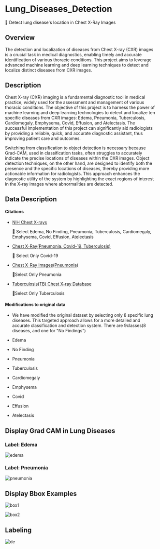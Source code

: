 # Lung_Diseases_Detection

📌 Detect lung disease's location in Chest X-Ray Images

## Overview
The detection and localization of diseases from Chest X-ray (CXR) images is a crucial task in medical diagnostics, enabling timely and accurate identification of various thoracic conditions. This project aims to leverage advanced machine learning and deep learning techniques to detect and localize distinct diseases from CXR images.

## Description
Chest X-ray (CXR) imaging is a fundamental diagnostic tool in medical practice, widely used for the assessment and management of various thoracic conditions. The objective of this project is to harness the power of machine learning and deep learning technologies to detect and localize ten specific diseases from CXR images: Edema, Pneumonia, Tuberculosis, Cardiomegaly, Emphysema, Covid, Effusion, and Atelectasis. The successful implementation of this project can significantly aid radiologists by providing a reliable, quick, and accurate diagnostic assistant, thus improving patient care and outcomes.

Switching from classification to object detection is necessary because Grad-CAM, used in classification tasks, often struggles to accurately indicate the precise locations of diseases within the CXR images. Object detection techniques, on the other hand, are designed to identify both the presence and the specific locations of diseases, thereby providing more actionable information for radiologists. This approach enhances the diagnostic utility of the system by highlighting the exact regions of interest in the X-ray images where abnormalities are detected.

## Data Description
#### Citations
- [NIH Chest X-rays](https://www.kaggle.com/datasets/nih-chest-xrays/data)

  📌 Select Edema, No Finding, Pneumonia, Tuberculosis, Cardiomegaly, Emphysema, Covid, Effusion, Atelectasis
- [Chest X-Ray(Pneumonia, Covid-19, Tuberculosis)](https://www.kaggle.com/datasets/jtiptj/chest-xray-pneumoniacovid19tuberculosis)
  
  📌 Select Only Covid-19 
- [Chest X-Ray Images(Pneumonia)](https://www.kaggle.com/datasets/paultimothymooney/chest-xray-pneumonia)
  
  📌Select Only Pneumonia
- [Tuberculosis(TB) Chest X-ray Database ](https://www.kaggle.com/datasets/tawsifurrahman/tuberculosis-tb-chest-xray-dataset)
  
  📌Select Only Tuberculosis
  
#### Modifications to original data 
- We have modified the original dataset by selecting only 8 specific lung diseases. This targeted approach allows for a more detailed and accurate classification and detection system.
There are 9classes(8 diseases, and one for "No Findings")

- Edema
- No Finding
- Pneumonia
- Tuberculosis
- Cardiomegaly
- Emphysema
- Covid
- Effusion
- Atelectasis

## Display Grad CAM in Lung Diseases

### Label: Edema

![edema](https://github.com/user-attachments/assets/cdb574f6-d81a-4299-82c0-3320b58b6c02)

### Label: Pneumonia

![pneumonia](https://github.com/user-attachments/assets/37ca9149-32b4-4fde-aa92-7d53f28dde12)


## Display Bbox Examples
![box1](https://github.com/user-attachments/assets/ad158863-3fd7-4986-9fe5-c3dcd1cbdbf7)

![box2](https://github.com/user-attachments/assets/f7d37c96-2f55-4140-a21c-6ea1fd474026)

## Labeling
![de](https://github.com/user-attachments/assets/83a33f6a-9b26-4ef5-8ef4-3b730ca05b17)






